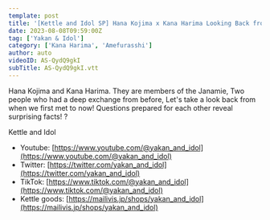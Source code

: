 ```yaml
---
template: post
title: '[Kettle and Idol SP] Hana Kojima x Kana Harima Looking Back from the Encounter Until Now'
date: 2023-08-08T09:59:00Z
tag: ['Yakan & Idol']
category: ['Kana Harima', 'Amefurasshi']
author: auto 
videoID: AS-QydQ9gkI
subTitle: AS-QydQ9gkI.vtt
---
```

Hana Kojima and Kana Harima. They are members of the Janamie, Two people who had a deep exchange from before, Let's take a look back from when we first met to now! Questions prepared for each other reveal surprising facts! ?

Kettle and Idol

- Youtube: [https://www.youtube.com/@yakan_and_idol](https://www.youtube.com/@yakan_and_idol)
- Twitter: [https://twitter.com/yakan_and_idol](https://twitter.com/yakan_and_idol)
- TikTok: [https://www.tiktok.com/@yakan_and_idol](https://www.tiktok.com/@yakan_and_idol)
- Kettle goods: [https://mailivis.jp/shops/yakan_and_idol](https://mailivis.jp/shops/yakan_and_idol)